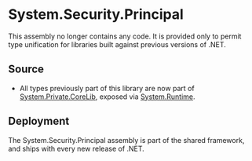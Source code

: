 # System.Security.Principal

This assembly no longer contains any code.  It is provided only to permit type unification for libraries built against previous versions of .NET.

## Source

* All types previously part of this library are now part of [System.Private.CoreLib](../System.Private.CoreLib/), exposed via [System.Runtime](../System.Runtime/).

## Deployment

The System.Security.Principal assembly is part of the shared framework, and ships with every new release of .NET.
